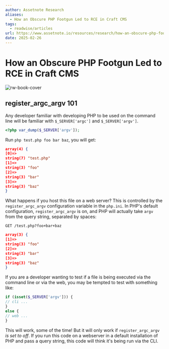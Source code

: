 ```yaml
---
author: Assetnote Research
aliases:
  - How an Obscure PHP Footgun Led to RCE in Craft CMS
tags:
  - readwise/articles
url: https://www.assetnote.io/resources/research/how-an-obscure-php-footgun-led-to-rce-in-craft-cms?__readwiseLocation
date: 2025-02-26
---
```

# How an Obscure PHP Footgun Led to RCE in Craft CMS

![rw-book-cover](https://cdn.prod.website-files.com/6422e507d5004f85d107063a/649c2686dd142039d6d5ea8e_Frame%201428.png)


## register_argc_argv 101

Any developer familiar with developing PHP to be used on the command line will be familiar with `$_SERVER['argc']` and `$_SERVER['argv']`. [](https://read.readwise.io/read/01jn1f8gtj7ap4jpzbycpnnw7w)

```php
<?php var_dump($_SERVER['argv']);
```


Run `php test.php foo bar baz`, you will get: [](https://read.readwise.io/read/01jn1f8w2272tm9vfnjf9fe40a)
```json
array(4) {
[0]=>
string(7) "test.php"
[1]=>
string(3) "foo"
[2]=>
string(3) "bar"
[3]=>
string(3) "baz"
}
```

What happens if you host this file on a web server? This is controlled by the `register_argc_argv` configuration variable in the `php.ini`. In PHP's default configuration, `register_argc_argv` is on, and PHP will actually take `argv` from the query string, separated by spaces: [](https://read.readwise.io/read/01jn1f9j4g5fb642ntnktahcaq)
```http
GET /test.php?foo+bar+baz
```

```json
array(3) {
[1]=>
string(3) "foo"
[2]=>
string(3) "bar"
[3]=>
string(3) "baz"
}
```

If you are a developer wanting to test if a file is being executed via the command line or via the web, you may be tempted to test with something like: [](https://read.readwise.io/read/01jn1fa3mpkzdfgh3hpx3bk198)
```php
if (isset($_SERVER['argv'])) {
// cli ...
}
else {
// web ...
}
```

This will work, some of the time! But it will only work if `register_argc_argv` *is set to off*. If you run this code on a webserver in a default installation of PHP and pass a query string, this code will think it's being run via the CLI. [](https://read.readwise.io/read/01jn1fb8gec0wnbb25c6dbsm6d)

